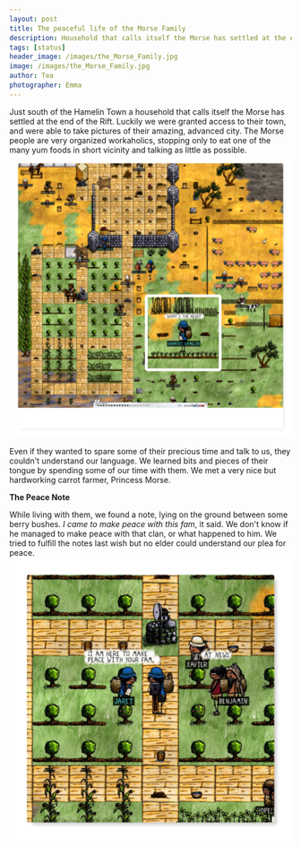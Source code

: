 ```yaml
---
layout: post
title: The peaceful life of the Morse Family
description: Household that calls itself the Morse has settled at the end of the Rift.
tags: [status]
header_image: /images/the_Morse_Family.jpg
image: /images/the_Morse_Family.jpg
author: Tea
photographer: Emma
---
```


Just south of the Hamelin Town a household that calls itself the Morse has settled at the end of the Rift. Luckily we were granted access to their town, and were able to take pictures of their amazing, advanced city. The Morse people are very organized workaholics, stopping only to eat one of the many yum foods in short vicinity and talking as little as possible. ![image](/images/the_Morse_Family.jpg)

Even if they wanted to spare some of their precious time and talk to us, they couldn't understand our language. We learned bits and pieces of their tongue by spending some of our time with them. We met a very nice but hardworking carrot farmer, Princess Morse.

**The Peace Note**

While living with them, we found a note, lying on the ground between some berry bushes. _I came to make peace with this fam_, it said. We don't know if he managed to make peace with that clan, or what happened to him. We tried to fulfill the notes last wish but no elder could understand our plea for peace. ![image](/images/peace_note_at_morse.jpg)